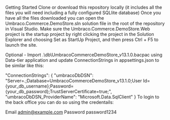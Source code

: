 Getting Started
Clone or download this repository locally (it includes all the files you will need including a fully configured SQLlite database)
Once you have all the files downloaded you can open the Umbraco.Commerce.DemoStore.sln solution file in the root of the repository in Visual Studio. Make sure the Umbraco.Commerce.DemoStore.Web project is the startup project by right clicking the project in the Solution Explorer and choosing Set as StartUp Project, and then press Ctrl + F5 to launch the site.

Optional - Import .\db\UmbracoCommerceDemoStore_v13.1.0.bacpac using Data-tier application and update ConnectionStrings in appsettings.json to be similar like this:

  "ConnectionStrings": {
    "umbracoDbDSN": "Server=.;Database=UmbracoCommerceDemoStore_v13.1.0;User Id={your_db_username};Password={your_db_password};TrustServerCertificate=true;",
    "umbracoDbDSN_ProviderName": "Microsoft.Data.SqlClient"
  }
To login to the back office you can do so using the credentails:

Email admin@example.com
Password password1234
